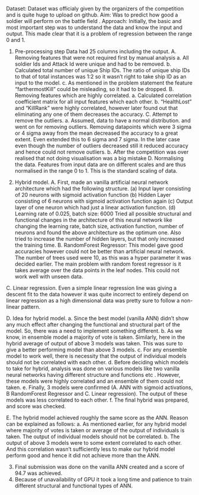 Dataset: Dataset was officialy given by the organizers of the competition and is quite huge to upload on github.
Aim: Was to predict how good a soldier will perform on the battle field .
Approach:
Initially, the basic and most important step was to understand the data and know the input and output. This made clear that it is a problem of regression between the range 0 and 1.
1.	Pre-processing step
Data had 25 columns including the output.
A.	Removing features that were not required first by manual analysis
a.	All soldier Ids and Attack Id were unique and had to be removed.
b.	Calculated total number of unique Ship IDs. The ratio of unique ship IDs to that of total instances was 1:2 so it wasn’t right to take ship ID as an input to the model.
c.	As mentioned in the problem statement	 the feature “farthermostKill” could be misleading, so it had to be dropped.
B.	Removing features which are highly correlated.
a.	Calculated correlation coefficient matrix for all input features which each other.
b.	“HealthLost” and “KillRank” were highly correlated, however later found out that eliminating any one of them decreases the accuracy.
C.	Attempt to remove the outliers.
a.	Assumed, data to have a normal distribution. and went on for removing outliers. Removing datapoints which were 3 sigma or 4 sigma away from the mean decreased the accuracy to a great extent. Even extended this to 6 sigma and 7 sigma. In the later case even though the number of outliers decreased still it reduced accuracy and hence could not remove outliers. 
b.	After the competition was over realised that not doing visualisation was a big mistake
D.	Normalising the data.
Features from input data are on different scales and are thus normalised in the range 0 to 1. This is the standard scaling of data.

2.	Hybrid model.
A.	First, made an vanilla artificial neural network architecture which had the following structure.
(a)	Input layer consisting of 20 neurons with sigmoid activation function
(b)	Hidden Layer consisting of 6 neurons with sigmoid activation function again
(c)	Output layer of one neuron which had just a linear activation function.
(d)	Learning rate of 0.025, batch size: 6000
Tried all possible structural and functional changes in the architecture of this neural network like changing the learning rate, batch size, activation function, number of neurons and found the above architecture as the optimum one.
Also tried to increase the number of hidden layers, but that only increased the training time.
B.	RandomForest Regressor: This model gave good accuracies however could not be better than artificial neural network. The number of trees used were 10, as this was a hyper parameter it was decided earlier. The main problem with random forest regressor is it takes average over the data points in the leaf nodes. This could not work well with unseen data.

C.	Linear regression. Even a simple linear regression line was giving a descent fit to the data however it was quite incorrect to entirely depend on linear regression as a high dimensional data was pretty sure to follow a non-linear pattern.

D.	Idea for hybrid model.
a.	Since the best model (vanilla ANN) didn’t show any much effect after changing the functional and structural part of the model. So, there was a need to implement something different.
b.	As we know, in ensemble model a majority of vote is taken. Similarly, here in the hybrid average of output of above 3 models was taken. This was sure to give a better performing model than above 3 models.
c.	For any ensemble model to work well, there is necessity that the output of individual models should not be correlated with each other.
d.	Before deciding which models to take for hybrid, analysis was done on various models like two vanilla neural networks having different structure and functions etc . However, these models were highly correlated and an ensemble of them could not taken.
e.	Finally, 3 models were confirmed (A. ANN with sigmoid activations, B RandomForest Regressor and C. Linear regression). The output of these models was less correlated to each other.
f.	The final hybrid was prepared, and score was checked.

E.	The hybrid model achieved roughly the same score as the ANN. Reason can be explained as follows:
a.	As mentioned earlier, for any hybrid model where majority of votes is taken or average of the output of individuals is taken. The output of individual models should not be correlated.
b.	The output of above 3 models were to some extent correlated to each other. And this correlation wasn’t sufficiently less to make our hybrid model perform good and hence it did not achieve more than the ANN.

3.	Final submission was done on the vanilla ANN created and a score of 94.7 was achieved.
4.	Because of unavailability of GPU it took a long time and patience to train different structural and functional types of ANN.
 
    
